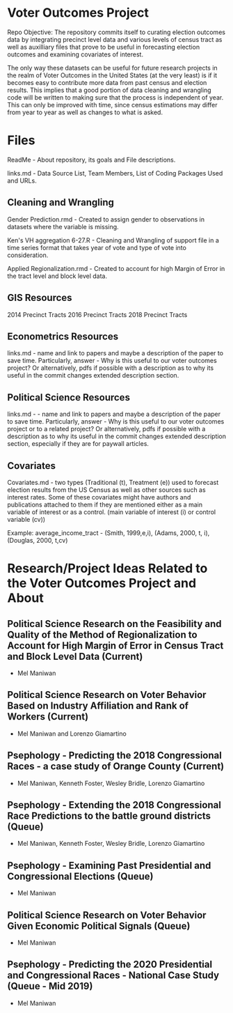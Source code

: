 # Voter Outcomes Project
Repo Objective: The repository commits itself to curating election outcomes data by integrating precinct level data and various levels of census tract as well as auxilliary files that prove to be useful in forecasting election outcomes and examining covariates of interest.

The only way these datasets can be useful for future research projects in the realm of Voter Outcomes in the United States (at the very least) is if it becomes easy to contribute more data from past census and election results. This implies that a good portion of data cleaning and wrangling code will be written to making sure that the process is independent of year. This can only be improved with time, since census estimations may differ from year to year as well as changes to what is asked.

# Files

ReadMe - About repository, its goals and File descriptions.

links.md - Data Source List, Team Members, List of Coding Packages Used and URLs.

## Cleaning and Wrangling 

Gender Prediction.rmd - Created to assign gender to observations in datasets where the variable is missing.

Ken's VH aggregation 6-27.R - Cleaning and Wrangling of support file in a time series format that takes year of vote and type of vote into consideration.

Applied Regionalization.rmd - Created to account for high Margin of Error in the tract level and block level data.

## GIS Resources
2014 Precinct Tracts
2016 Precinct Tracts
2018 Precinct Tracts

## Econometrics Resources
links.md - name and link to papers and maybe a description of the paper to save time. Particularly, answer - Why is this useful to our voter outcomes project?
Or alternatively, pdfs if possible with a description as to why its useful in the commit changes extended description section.

## Political Science Resources
links.md - - name and link to papers and maybe a description of the paper to save time. Particularly, answer - Why is this useful to our voter outcomes project or to a related project?
Or alternatively, pdfs if possible with a description as to why its useful in the commit changes extended description section, especially if they are for paywall articles.

## Covariates

Covariates.md - two types (Traditional (t), Treatment (e)) used to forecast election results from the US Census as well as other sources such as interest rates. Some of these covariates might have authors and publications attached to them if they are mentioned either as a main variable of interest or as a control. (main variable of interest (i) or control variable (cv))

Example: 
	average_income_tract - (Smith, 1999,e,i), (Adams, 2000, t, i), (Douglas, 2000, t,cv) 

# Research/Project Ideas Related to the Voter Outcomes Project and About

## Political Science Research on the Feasibility and Quality of the Method of Regionalization to Account for High Margin of Error in Census Tract and Block Level Data (Current)
- Mel Maniwan

## Political Science Research on Voter Behavior Based on Industry Affiliation and Rank of Workers (Current)
- Mel Maniwan and Lorenzo Giamartino

## Psephology - Predicting the 2018 Congressional Races - a case study of Orange County (Current)
- Mel Maniwan, Kenneth Foster, Wesley Bridle, Lorenzo Giamartino

## Psephology - Extending the 2018 Congressional Race Predictions to the battle ground districts (Queue)
- Mel Maniwan, Kenneth Foster, Wesley Bridle, Lorenzo Giamartino

## Psephology - Examining Past Presidential and Congressional Elections (Queue)
- Mel Maniwan

## Political Science Research on Voter Behavior Given Economic Political Signals (Queue)
- Mel Maniwan 

## Psephology - Predicting the 2020 Presidential and Congressional Races - National Case Study (Queue - Mid 2019)
- Mel Maniwan 

